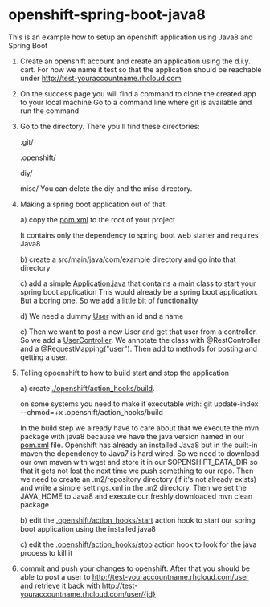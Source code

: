 # openshift-spring-boot-java8
This is an example how to setup an openshift application using Java8 and Spring Boot

1. Create an openshift account and create an application using the d.i.y. cart.
   For now we name it test so that the application should be reachable under http://test-youraccountname.rhcloud.com

2. On the success page you will find a command to clone the created app to your local machine
   Go to a command line where git is available and run the command

3. Go to the directory. There you'll find these directories:

   .git/
   
   .openshift/
   
   diy/
   
   misc/
   You can delete the diy and the misc directory.

4. Making a spring boot application out of that:

   a) copy the <a href="https://github.com/packowitz/openshift-spring-boot-java8/blob/master/pom.xml">pom.xml</a> to the root of your project
      
      It contains only the dependency to spring boot web starter and requires Java8

   b) create a src/main/java/com/example directory and go into that directory
   
   c) add a simple <a href="https://github.com/packowitz/openshift-spring-boot-java8/blob/master/src/main/java/com/example/Application.java">Application.java</a> that contains a main class to start your spring boot application
      This would already be a spring boot application. But a boring one. So we add a little bit of functionality
      
   d) We need a dummy <a href="https://github.com/packowitz/openshift-spring-boot-java8/blob/master/src/main/java/com/example/User.java">User</a> with an id and a name
   
   e) Then we want to post a new User and get that user from a controller. So we add a <a href="https://github.com/packowitz/openshift-spring-boot-java8/blob/master/src/main/java/com/example/UserController.java">UserController</a>. We annotate the class with @RestController and a @RequestMapping("user"). Then add to methods for posting and getting a user.
   
5. Telling opoenshift to how to build start and stop the application
   
   a) create <a href="https://github.com/packowitz/openshift-spring-boot-java8/blob/master/.openshift/action_hooks/build">./openshift/action_hooks/build</a>.
      
      on some systems you need to make it executable with: git update-index --chmod=+x .openshift/action_hooks/build
      
      In the build step we already have to care about that we execute the mvn package with java8 because we have the java version named in our <a href="https://github.com/packowitz/openshift-spring-boot-java8/blob/master/pom.xml">pom.xml</a> file.
      Openshift has already an installed Java8 but in the built-in maven the dependency to Java7 is hard wired. So we need to download our own maven with wget and store it in our $OPENSHIFT_DATA_DIR so that it gets not lost the next time we push something to our repo.
      Then we need to create an .m2/repository directory (if it's not already exists) and write a simple settings.xml in the .m2 directory.
      Then we set the JAVA_HOME to Java8 and execute our freshly downloaded mvn clean package
      
   b) edit the <a href="https://github.com/packowitz/openshift-spring-boot-java8/blob/master/.openshift/action_hooks/start">.openshift/action_hooks/start</a> action hook to start our spring boot application using the installed java8
   
   c) edit the <a href="https://github.com/packowitz/openshift-spring-boot-java8/blob/master/.openshift/action_hooks/stop">.openshift/action_hooks/stop</a> action hook to look for the java process to kill it
   
6. commit and push your changes to openshift. After that you should be able to post a user to http://test-youraccountname.rhcloud.com/user and retrieve it back with http://test-youraccountname.rhcloud.com/user/{id}
